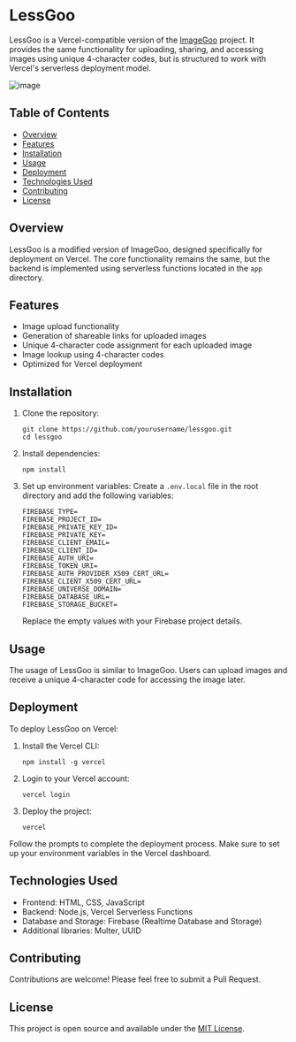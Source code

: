 # LessGoo

LessGoo is a Vercel-compatible version of the [ImageGoo](https://github.com/yourusername/imagegoo) project. It provides the same functionality for uploading, sharing, and accessing images using unique 4-character codes, but is structured to work with Vercel's serverless deployment model.

![image](https://github.com/user-attachments/assets/92709afc-b131-4a8e-b2ca-5a3f0fa5e64b)

## Table of Contents
- [Overview](#overview)
- [Features](#features)
- [Installation](#installation)
- [Usage](#usage)
- [Deployment](#deployment)
- [Technologies Used](#technologies-used)
- [Contributing](#contributing)
- [License](#license)

## Overview

LessGoo is a modified version of ImageGoo, designed specifically for deployment on Vercel. The core functionality remains the same, but the backend is implemented using serverless functions located in the `app` directory.

## Features

- Image upload functionality
- Generation of shareable links for uploaded images
- Unique 4-character code assignment for each uploaded image
- Image lookup using 4-character codes
- Optimized for Vercel deployment

## Installation

1. Clone the repository:
   ```
   git clone https://github.com/yourusername/lessgoo.git
   cd lessgoo
   ```

2. Install dependencies:
   ```
   npm install
   ```

3. Set up environment variables:
   Create a `.env.local` file in the root directory and add the following variables:
   ```
   FIREBASE_TYPE=
   FIREBASE_PROJECT_ID=
   FIREBASE_PRIVATE_KEY_ID=
   FIREBASE_PRIVATE_KEY=
   FIREBASE_CLIENT_EMAIL=
   FIREBASE_CLIENT_ID=
   FIREBASE_AUTH_URI=
   FIREBASE_TOKEN_URI=
   FIREBASE_AUTH_PROVIDER_X509_CERT_URL=
   FIREBASE_CLIENT_X509_CERT_URL=
   FIREBASE_UNIVERSE_DOMAIN=
   FIREBASE_DATABASE_URL=
   FIREBASE_STORAGE_BUCKET=
   ```
   Replace the empty values with your Firebase project details.

## Usage

The usage of LessGoo is similar to ImageGoo. Users can upload images and receive a unique 4-character code for accessing the image later.

## Deployment

To deploy LessGoo on Vercel:

1. Install the Vercel CLI:
   ```
   npm install -g vercel
   ```

2. Login to your Vercel account:
   ```
   vercel login
   ```

3. Deploy the project:
   ```
   vercel
   ```

Follow the prompts to complete the deployment process. Make sure to set up your environment variables in the Vercel dashboard.

## Technologies Used

- Frontend: HTML, CSS, JavaScript
- Backend: Node.js, Vercel Serverless Functions
- Database and Storage: Firebase (Realtime Database and Storage)
- Additional libraries: Multer, UUID

## Contributing

Contributions are welcome! Please feel free to submit a Pull Request.

## License

This project is open source and available under the [MIT License](LICENSE).
